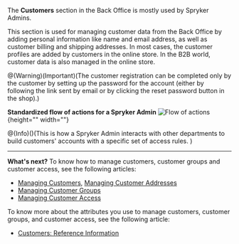 The **Customers** section in the Back Office is mostly used by Spryker Admins.

This section is used for managing customer data from the Back Office by adding personal information like name and email address, as well as customer billing and shipping addresses. In most cases, the customer profiles are added by customers in the online store. In the B2B world, customer data is also managed in the online store.

@(Warning)(Important)(The customer registration can be completed only by the customer by setting up the password for the account (either by following the link sent by email or by clicking the reset password button in the shop).)

**Standardized flow of actions for a Spryker Admin**
![Flow of actions](https://spryker.s3.eu-central-1.amazonaws.com/docs/User+Guides/Back+Office+User+Guides/Customers/customers-section.png){height="" width=""}

@(Info)()(This is how a Spryker Admin interacts with other departments to build customers' accounts with a specific set of access rules. )
***
**What's next?**
To know how to manage customers, customer groups and customer access, see the following articles:

* [Managing Customers](https://documentation.spryker.com/v4/docs/managing-customers-1), [Managing Customer Addresses](https://documentation.spryker.com/v4/docs/managing-customer-addresses)
* [Managing Customer Groups](https://documentation.spryker.com/v4/docs/managing-customer-groups)
* [Managing Customer Access](https://documentation.spryker.com/v4/docs/managing-customer-access)

To know more about the attributes you use to manage customers, customer groups, and customer access, see the following article:

* [Customers: Reference Information](https://documentation.spryker.com/v4/docs/customers-reference-information)